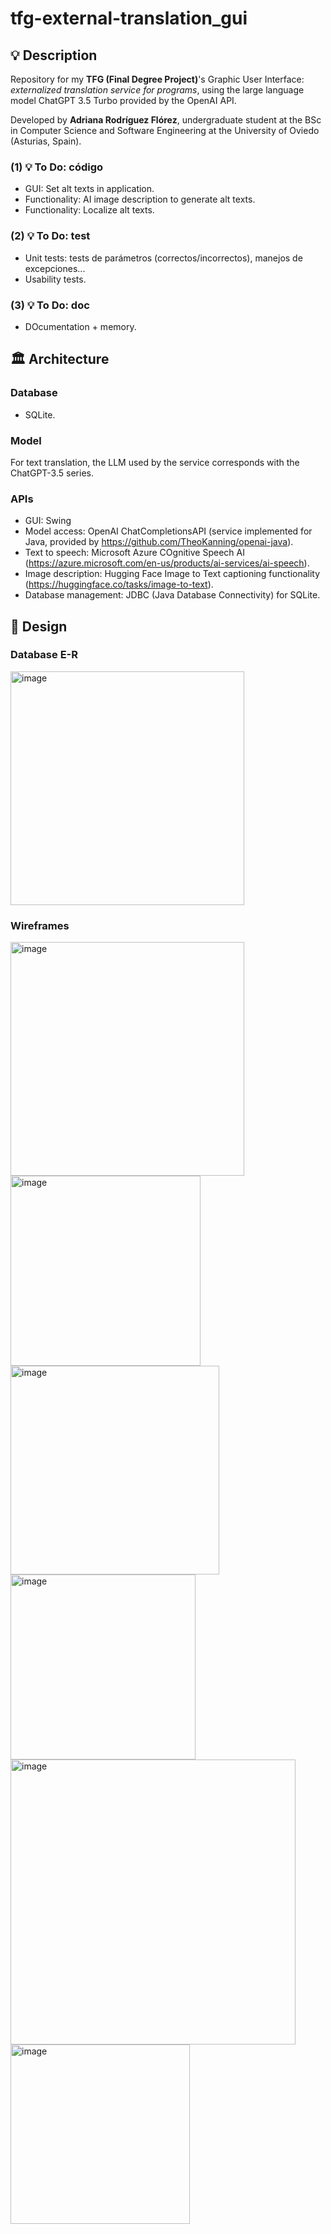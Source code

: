 # tfg-external-translation_gui

## 💡 Description
Repository for my **TFG (Final Degree Project)**'s Graphic User Interface: 
_externalized translation service for programs_, using the large language model ChatGPT 3.5 Turbo provided by the OpenAI API.

Developed by **Adriana Rodríguez Flórez**, undergraduate student at the BSc in Computer Science
and Software Engineering at the University of Oviedo (Asturias, Spain).


### (1) 💡 To Do: código
* GUI: Set alt texts in application.
* Functionality: AI image description to generate alt texts.
* Functionality: Localize alt texts.

### (2) 💡 To Do: test
* Unit tests: tests de parámetros (correctos/incorrectos), manejos de excepciones...
* Usability tests.

### (3) 💡 To Do: doc
* DOcumentation + memory.


## 🏛️ Architecture

### Database
* SQLite.

### Model
For text translation, the LLM used by the service corresponds with the ChatGPT-3.5 series. 

### APIs
* GUI: Swing
* Model access: OpenAI ChatCompletionsAPI (service implemented for Java, provided by https://github.com/TheoKanning/openai-java).
* Text to speech: Microsoft Azure COgnitive Speech AI (https://azure.microsoft.com/en-us/products/ai-services/ai-speech).
* Image description: Hugging Face Image to Text captioning functionality (https://huggingface.co/tasks/image-to-text).
* Database management: JDBC (Java Database Connectivity) for SQLite.



## 📅 Design

### Database E-R
<img width="374" alt="image" src="https://github.com/adrmisty/tfg-external-translation_gui/assets/98897794/6db90df1-4b32-4833-bc93-978e70d1aaa3">


### Wireframes
<img width="374" alt="image" src="https://github.com/adrmisty/tfg-external-translation/assets/98897794/1e6e9412-1052-4e8b-9f26-6095a291be97">
<img width="304" alt="image" src="https://github.com/adrmisty/tfg-external-translation/assets/98897794/e0ed2138-674e-4068-af20-d09b85968719">
<img width="334" alt="image" src="https://github.com/adrmisty/tfg-external-translation/assets/98897794/e8adafc2-eaf3-43bc-b66f-8ad02119927d">
<img width="296" alt="image" src="https://github.com/adrmisty/tfg-external-translation/assets/98897794/9ccb9496-4504-4ca0-b4f4-be3a0af3935c">
<img width="456" alt="image" src="https://github.com/adrmisty/tfg-external-translation/assets/98897794/b9a9cbd1-b9f5-46b3-a3c0-fb4abd9a116f">
<img width="287" alt="image" src="https://github.com/adrmisty/tfg-external-translation/assets/98897794/e71691e9-f336-49dd-bf53-001d0f10b97d">
